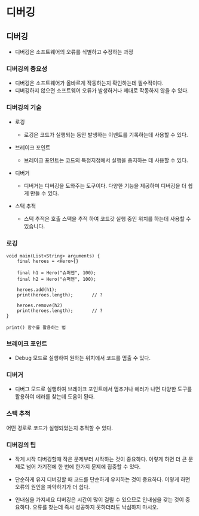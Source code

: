 # 디버깅

## 디버깅
- 디버깅은 소프트웨어의 오류를 식별하고 수정하는 과정 

### 디버깅의 중요성
- 디버깅은 소프트웨어가 올바르게 작동하는지 확인하는데 필수적이다.
- 디버깅하지 않으면 소프트웨어 오류가 발생하거나 제대로 작동하지 않을 수 있다. 

### 디버깅의 기술
- 로깅
    - 로깅은 코드가 실행되는 동안 발생하는 이벤트를 기록하는데 사용할 수 있다.
- 브레이크 포인트
    - 브레이크 포인트는 코드의 특정지점에서 실행을 중지하는 데 사용할 수 있다.

- 디버거
    - 디버거는 디버깅을 도와주는 도구이다. 다양한 기능을 제공하며 디버깅을 더 쉽게 만들 수 있다. 

- 스택 추적
    - 스택 추적은 호출 스택을 추적 하여 코드갓 실행 중인 위치를 하는데 사용할 수 있습니다. 


### 로깅
```text
void main(List<String> arguments) {
    final heroes = <Hero>{}
    
    final h1 = Hero("슈퍼맨", 100);
    final h2 = Hero("슈퍼맨", 100);
    
    heroes.add(h1);
    print(heroes.length);       // ?
    
    heroes.remove(h2)
    print(heroes.length);       // ?
}

print() 함수를 활용하는 법 
```

### 브레이크 포인트 
- Debug 모드로 실행하여 원하는 위치에서 코드를 멈출 수 있다. 


### 디버거
- 디버그 모드로 실행하여 브레이크 포인트에서 멈추거나 에러가 나면 다양한 도구를 활용하여 에러를 찾는데 도움이 된다.

### 스택 추적
어떤 경로로 코드가 실행되었는지 추적할 수 있다. 


### 디버깅의 팁
- 작게 시작
디버깅할때 작은 문제부터 시작하는 것이 중요하다. 이렇게 하면 더 큰 문제로 넘어 가기전에 한 번에 한가지 문제에 집중할 수 있다. 

- 단순하게 유지
디버깅할 때 코드를 단순하게 유지하는 것이 중요하다. 이렇게 하면 오류의 원인을 파악하기가 더 쉽다. 

- 인내심을 가지세요
디버깅은 시간이 많이 걸릴 수 있으므로 인내심을 갖는 것이 중요하다. 오류를 찾는데 즉시 성공하지 못하더라도 낙심하지 마시오. 



